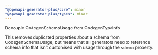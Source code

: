 ```yaml
---
"@openapi-generator-plus/core": minor
"@openapi-generator-plus/types": minor
---
```


Decouple CodegenSchemaUsage from CodegenTypeInfo

This removes duplicated properties about a schema from CodegenSchemaUsage, but means that all generators need
to reference schema info that isn't customised with usage through the `schema` property.
